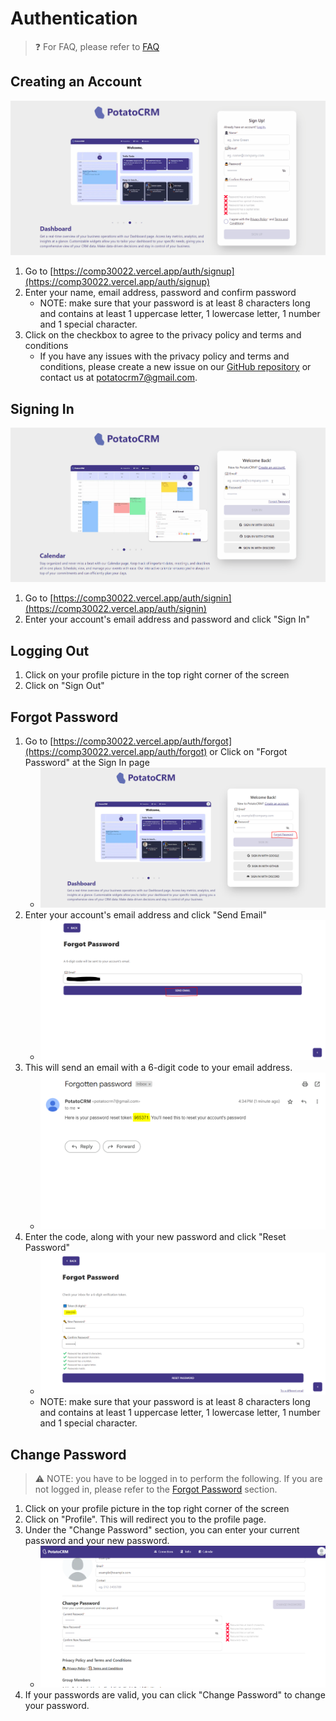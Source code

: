 # Authentication

> ❓ For FAQ, please refer to [FAQ](/docs/faq.md#authentication)

## Creating an Account

![](/readme-images/account_creation.gif)

1. Go to [https://comp30022.vercel.app/auth/signup](https://comp30022.vercel.app/auth/signup)
2. Enter your name, email address, password and confirm password
   - NOTE: make sure that your password is at least 8 characters long and contains at least 1 uppercase letter, 1 lowercase letter, 1 number and 1 special character.
3. Click on the checkbox to agree to the privacy policy and terms and conditions
   - If you have any issues with the privacy policy and terms and conditions, please create a new issue on our [GitHub repository](https://github.com/chuahxinyu/comp30022/issues) or contact us at potatocrm7@gmail.com.

## Signing In

![](/readme-images/signin_logout.gif)

1. Go to [https://comp30022.vercel.app/auth/signin](https://comp30022.vercel.app/auth/signin)
2. Enter your account's email address and password and click "Sign In"

## Logging Out

1. Click on your profile picture in the top right corner of the screen
2. Click on "Sign Out"

## Forgot Password

1. Go to [https://comp30022.vercel.app/auth/forgot](https://comp30022.vercel.app/auth/forgot) or Click on "Forgot Password" at the Sign In page
   - ![](/readme-images/forgot_password1.PNG)
2. Enter your account's email address and click "Send Email"
   - ![](/readme-images/forgot_password2.PNG)
3. This will send an email with a 6-digit code to your email address.
   - ![](/readme-images/forgot_password3.PNG)
4. Enter the code, along with your new password and click "Reset Password"
   - ![](/readme-images/forgot_password4.PNG)
   - NOTE: make sure that your password is at least 8 characters long and contains at least 1 uppercase letter, 1 lowercase letter, 1 number and 1 special character.

## Change Password

> ⚠️ NOTE: you have to be logged in to perform the following. If you are not logged in, please refer to the [Forgot Password](#forgot-password) section.

1. Click on your profile picture in the top right corner of the screen
2. Click on "Profile". This will redirect you to the profile page.
3. Under the "Change Password" section, you can enter your current password and your new password.
   - ![Alt text](/readme-images/change_password.png)
4. If your passwords are valid, you can click "Change Password" to change your password.
